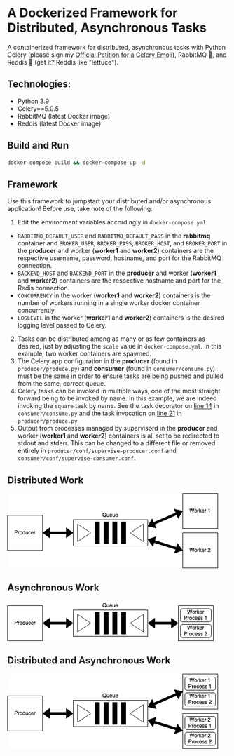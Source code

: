 # A Dockerized Framework for Distributed, Asynchronous Tasks
A containerized framework for distributed, asynchronous tasks with Python Celery (please sign my [Official Petition for a Celery Emoji](https://github.com/frytoli)), RabbitMQ 🐰, and Reddis 🥬 (get it? Reddis like "lettuce").

## Technologies:
* Python 3.9
* Celery==5.0.5
* RabbitMQ (latest Docker image)
* Reddis (latest Docker image)

## Build and Run
``` bash
docker-compose build && docker-compose up -d
```

## Framework
Use this framework to jumpstart your distributed and/or asynchronous application! Before use, take note of the following:
1. Edit the environment variables accordingly in ```docker-compose.yml```:
  * ```RABBITMQ_DEFAULT_USER``` and ```RABBITMQ_DEFAULT_PASS``` in the **rabbitmq** container and ```BROKER_USER```, ```BROKER_PASS```, ```BROKER_HOST```, and ```BROKER_PORT``` in the **producer** and worker (**worker1** and **worker2**) containers are the respective username, password, hostname, and port for the RabbitMQ connection.
  * ```BACKEND_HOST``` and ```BACKEND_PORT``` in the **producer** and worker (**worker1** and **worker2**) containers are the respective hostname and port for the Redis connection.
  * ```CONCURRENCY``` in the worker (**worker1** and **worker2**) containers is the number of workers running in a single worker docker container concurrently.
  * ```LOGLEVEL``` in the worker (**worker1** and **worker2**) containers is the desired logging level passed to Celery.
2. Tasks can be distributed among as many or as few containers as desired, just by adjusting the ```scale``` value in ```docker-compose.yml```. In this example, two worker containers are spawned.
3. The Celery app configuration in the **producer** (found in ```producer/produce.py```) and **consumer** (found in ```consumer/consume.py```) must be the same in order to ensure tasks are being pushed and pulled from the same, correct queue.
4. Celery tasks can be invoked in multiple ways, one of the most straight forward being to be invoked by name. In this example, we are indeed invoking the ```square``` task by name. See the task decorator on [line 14](https://github.com/frytoli/distributed-celery-docker/blob/350145723beb1fb85a8a2cb47a914d171166c745/consumer/consume.py#L14) in ```consumer/consume.py``` and the task invocation on [line 21](https://github.com/frytoli/distributed-celery-docker/blob/350145723beb1fb85a8a2cb47a914d171166c745/producer/produce.py#L21) in ```producer/produce.py```.
5. Output from processes managed by supervisord in the **producer** and worker (**worker1** and **worker2**) containers is all set to be redirected to stdout and stderr. This can be changed to a different file or removed entirely in ```producer/conf/supervise-producer.conf``` and ```consumer/conf/supervise-consumer.conf```.

## Distributed Work
![](media/dist.png)

## Asynchronous Work
![](media/async.png)

## Distributed and Asynchronous Work
![](media/distasync.png)
